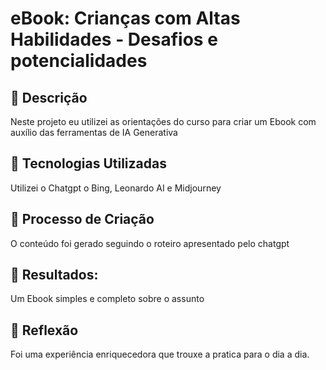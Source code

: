 # eBook: Crianças com Altas Habilidades - Desafios e potencialidades

## 📒 Descrição
Neste projeto eu utilizei as orientações do curso para criar um Ebook com auxílio das ferramentas de IA Generativa

## 🤖 Tecnologias Utilizadas
Utilizei o Chatgpt o Bing, Leonardo AI e Midjourney

## 🧐 Processo de Criação
O conteúdo foi gerado seguindo o roteiro apresentado pelo chatgpt

## 🚀 Resultados:
Um Ebook simples e completo sobre o assunto

## 💭 Reflexão 
Foi uma experiência enriquecedora que trouxe a pratica para o dia a dia. 
